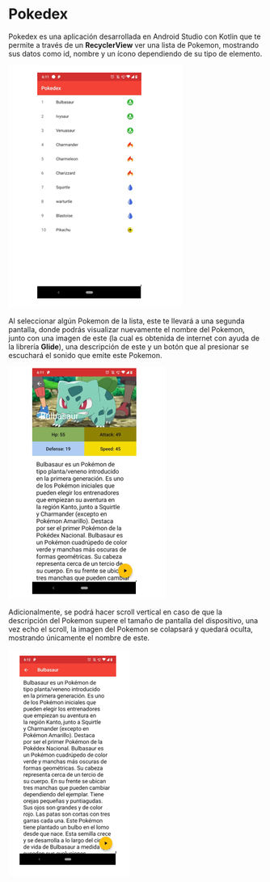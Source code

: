 # Pokedex

Pokedex es una aplicación desarrollada en Android Studio con Kotlin que te permite a través de un **RecyclerView** ver una lista de Pokemon, mostrando sus datos como id, nombre y un ícono dependiendo de su tipo de elemento.

![Screenshot](Captura1.PNG)

Al seleccionar algún Pokemon de la lista, este te llevará a una segunda pantalla, donde podrás visualizar nuevamente el nombre del Pokemon, junto con una imagen de este (la cual es obtenida de internet con ayuda de la librería **Glide**), una descripción de este y un botón que al presionar se escuchará el sonido que emite este Pokemon.

![Screenshot](Captura2.PNG)

Adicionalmente, se podrá hacer scroll vertical en caso de que la descripción del Pokemon supere el tamaño de pantalla del dispositivo, una vez echo el scroll, la imagen del Pokemon se colapsará y quedará oculta, mostrando únicamente el nombre de este.

![Screenshot](Captura3.PNG)


